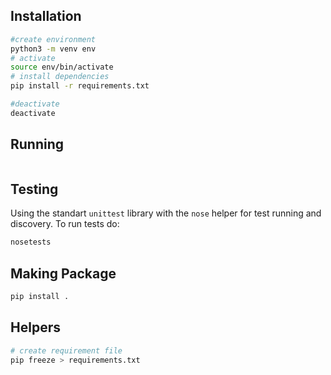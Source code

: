 
## Installation

```bash
#create environment
python3 -m venv env
# activate
source env/bin/activate
# install dependencies
pip install -r requirements.txt

#deactivate 
deactivate
```

## Running 
```bash
```

## Testing
Using the standart `unittest` library with the `nose` helper for test running and discovery.
To run tests do:

```bash
nosetests
```

## Making Package
```bash
pip install .
```

## Helpers

```bash
# create requirement file
pip freeze > requirements.txt
```
